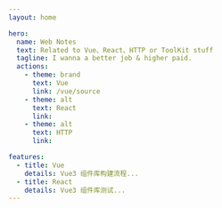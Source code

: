 ```yaml
---
layout: home

hero: 
  name: Web Notes
  text: Related to Vue、React、HTTP or ToolKit stuff
  tagline: I wanna a better job & higher paid.
  actions:
    - theme: brand
      text: Vue
      link: /vue/source
    - theme: alt
      text: React
      link: 
    - theme: alt
      text: HTTP
      link: 

features: 
  - title: Vue
    details: Vue3 组件库构建流程...
  - title: React
    details: Vue3 组件库测试...
---
```

